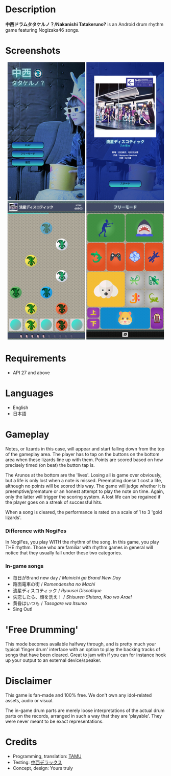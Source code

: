 # Description
**中西ドラムタタケルノ？/Nakanishi Tatakeruno?** is an Android drum rhythm game featuring Nogizaka46 songs.

# Screenshots
<div align="center">
  <img src="/images/main_menu.png" width="243" height="432"/>
  <img src="/images/song_screen.png" width="243" height="432"/>
  <img src="/images/gameplay1.png" width="243" height="432"/>
  <img src="/images/free_drumming.png" width="243" height="432"/>
</div>

# Requirements
- API 27 and above

# Languages
- English
- 日本語

# Gameplay
Notes, or lizards in this case, will appear and start falling down from the top of the gameplay area. The player has to tap on the buttons on the bottom area when these lizards line up with them. Points are scored based on how precisely timed (on beat) the button tap is.

The Arunos at the bottom are the 'lives'. Losing all is game over obviously, but a life is only lost when a note is missed. Preempting doesn't cost a life, although no points will be scored this way. The game will judge whether it is preemptive/premature or an honest attempt to play the note on time. Again, only the latter will trigger the scoring system. A lost life can be regained if the player goes on a streak of successful hits.

When a song is cleared, the performance is rated on a scale of 1 to 3 'gold lizards'.

### Difference with NogiFes
In NogiFes, you play WITH the rhythm of the song. In this game, you play THE rhythm. Those who are familiar with rhythm games in general will notice that they usually fall under these two categories.

### In-game songs
- 毎日がBrand new day / *Mainichi ga Brand New Day*
- 路面電車の街 / *Romendensha no Machi*
- 流星ディスコティック / *Ryuusei Discotique*
- 失恋したら、顔を洗え！ / *Shisuren Shitara, Kao wo Arae!*
- 黄昏はいつも / *Tasogare wa Itsumo*
- Sing Out!

# 'Free Drumming'
This mode becomes available halfway through, and is pretty much your typical 'finger drum' interface with an option to play the backing tracks of songs that have been cleared. Great to jam with if you can for instance hook up your output to an external device/speaker.

# Disclaimer
This game is fan-made and 100% free. We don't own any idol-related assets, audio or visual.

The in-game drum parts are merely loose interpretations of the actual drum parts on the records, arranged in such a way that they are 'playable'. They were never meant to be exact representations.

# Credits
- Programming, translation: [TAMU](https://x.com/TAMUHAYA_SUB)
- Testing: [中西デラックス](https://x.com/NUNS46)
- Concept, design: Yours truly
